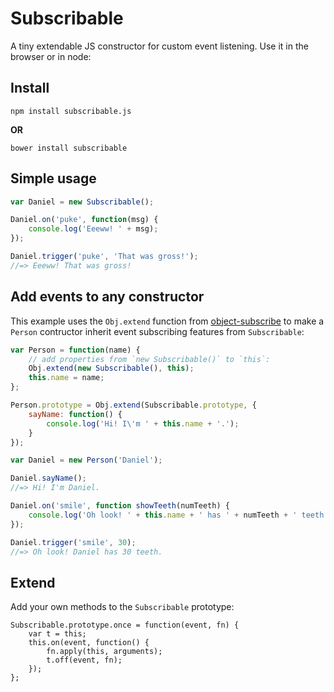 Subscribable
============

A tiny extendable JS constructor for custom event listening. Use it in the browser or in node:

## Install

```
npm install subscribable.js
```
**OR**
```
bower install subscribable
```


## Simple usage

```js
var Daniel = new Subscribable();

Daniel.on('puke', function(msg) {
	console.log('Eeeww! ' + msg);
});

Daniel.trigger('puke', 'That was gross!');
//=> Eeeww! That was gross!
```


## Add events to any constructor

This example uses the `Obj.extend` function from [object-subscribe](https://github.com/Daniel-Hug/object-subscribe) to make a `Person` contructor inherit event subscribing features from `Subscribable`:

```js
var Person = function(name) {
	// add properties from `new Subscribable()` to `this`:
	Obj.extend(new Subscribable(), this);
	this.name = name;
};

Person.prototype = Obj.extend(Subscribable.prototype, {
	sayName: function() {
		console.log('Hi! I\'m ' + this.name + '.');
	}
});

var Daniel = new Person('Daniel');

Daniel.sayName();
//=> Hi! I'm Daniel.

Daniel.on('smile', function showTeeth(numTeeth) {
	console.log('Oh look! ' + this.name + ' has ' + numTeeth + ' teeth.');
});

Daniel.trigger('smile', 30);
//=> Oh look! Daniel has 30 teeth.
```


## Extend

Add your own methods to the `Subscribable` prototype:

```
Subscribable.prototype.once = function(event, fn) {
	var t = this;
	this.on(event, function() {
		fn.apply(this, arguments);
		t.off(event, fn);
	});
};
```